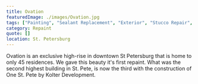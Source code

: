 ```yaml
---
title: Ovation
featuredImage: ./images/Ovation.jpg
tags: ["Painting", "Sealant Replacement", "Exterior", "Stucco Repair", "Multi-Unit Residential"]
category: Repaint
quote: []
location: St. Petersburg
---
```


Ovation is an exclusive high-rise in downtown St Petersburg that is home to only 45 residences. We gave this beauty it's first repaint.  What was the second highest building in St. Pete, is now the third with the construction of One St. Pete by Kolter Development.
